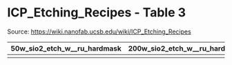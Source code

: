 # ICP_Etching_Recipes - Table 3

Source: https://wiki.nanofab.ucsb.edu/wiki/ICP_Etching_Recipes

| 50w_sio2_etch_w__ru_hardmask   | 200w_sio2_etch_w__ru_hardmask__ning_cao_   |
|:-------------------------------|:-------------------------------------------|
|                                |                                            |